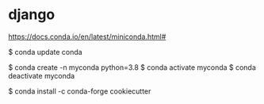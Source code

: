 # django

https://docs.conda.io/en/latest/miniconda.html#

$ conda update conda

$ conda create -n myconda python=3.8 
$ conda activate myconda
$ conda deactivate myconda

$ conda install -c conda-forge cookiecutter
